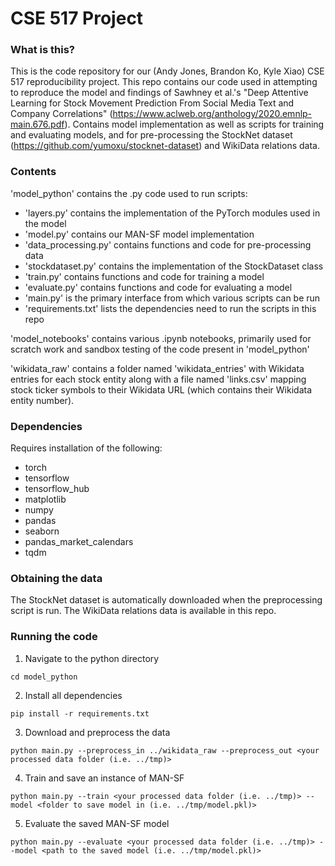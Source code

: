 # CSE 517 Project

### What is this?

This is the code repository for our (Andy Jones, Brandon Ko, Kyle Xiao) CSE 517 reproducibility project. This repo contains our code used in attempting to reproduce the model and findings of Sawhney et al.'s "Deep Attentive Learning for Stock Movement Prediction From Social Media Text and Company Correlations" (https://www.aclweb.org/anthology/2020.emnlp-main.676.pdf). Contains model implementation as well as scripts for training and evaluating models, and for pre-processing the StockNet dataset (https://github.com/yumoxu/stocknet-dataset) and WikiData relations data.

### Contents

'model_python' contains the .py code used to run scripts:

- 'layers.py' contains the implementation of the PyTorch modules used in the model
- 'model.py' contains our MAN-SF model implementation
- 'data_processing.py' contains functions and code for pre-processing data
- 'stockdataset.py' contains the implementation of the StockDataset class
- 'train.py' contains functions and code for training a model
- 'evaluate.py' contains functions and code for evaluating a model
- 'main.py' is the primary interface from which various scripts can be run
- 'requirements.txt' lists the dependencies need to run the scripts in this repo

'model_notebooks' contains various .ipynb notebooks, primarily used for scratch work and sandbox testing of the code present in 'model_python'

'wikidata_raw' contains a folder named 'wikidata_entries' with Wikidata entries for each stock entity along with a file named 'links.csv' mapping stock ticker symbols to their Wikidata URL (which contains their Wikidata entity number).

### Dependencies

Requires installation of the following:

- torch
- tensorflow
- tensorflow_hub
- matplotlib
- numpy
- pandas
- seaborn
- pandas_market_calendars
- tqdm



### Obtaining the data

The StockNet dataset is automatically downloaded when the preprocessing script is run. The WikiData relations data is available in this repo.

### Running the code

1. Navigate to the python directory
```
cd model_python
```

2. Install all dependencies
```
pip install -r requirements.txt
```

3. Download and preprocess the data
```
python main.py --preprocess_in ../wikidata_raw --preprocess_out <your processed data folder (i.e. ../tmp)>
```

4. Train and save an instance of MAN-SF
```
python main.py --train <your processed data folder (i.e. ../tmp)> --model <folder to save model in (i.e. ../tmp/model.pkl)>
```

5. Evaluate the saved MAN-SF model
```
python main.py --evaluate <your processed data folder (i.e. ../tmp)> --model <path to the saved model (i.e. ../tmp/model.pkl)>
```
